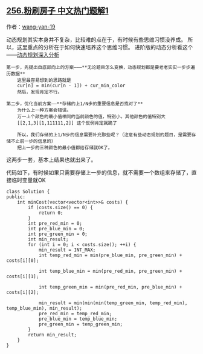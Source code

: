 ## [256.粉刷房子 中文热门题解1](https://leetcode.cn/problems/paint-house/solutions/100000/dong-tai-gui-hua-si-lu-fen-xi-c-by-wang-yan-19)

作者：[wang-yan-19](https://leetcode.cn/u/wang-yan-19)

动态规划其实本身并不复杂，比较难的点在于，有时候有些思维习惯没养成。
所以，这里重点的分析在于如何快速培养这个思维习惯。
进阶版的动态分析看这个——[动态规划深入分析](https://leetcode-cn.com/problems/best-time-to-buy-and-sell-stock-with-cooldown/solution/dong-tai-gui-hua-shen-ru-fen-xi-by-wang-yan-19/)

```
第一步，先提出自底部向上的方案———**无论题目怎么变换，动态规划都是要老老实实一步步遍历数据**
    这里最容易想到的思路就是
    cur[n] = min(cur[n - 1]) + cur_min_color
    然后，发现肯定不行。
```
```
第二步，优化当前方案——**存储的上1/N步的重要信息是否找对了**
    为什么上一种方案会错误。
    万一上个颜色的最小值相同的当前颜色的值，特别小。其他颜色的值特别大
    [[2,1,3][1,111111,2]] 这个反例肯定就跪了

    所以，我们存储的上1/N步的信息需要补充那些呢？（注意有些动态规划的题目，是需要存储不止前一步的信息的）
    把上一步的三种颜色的最小值都给存储就OK了。
```

这两步一套，基本上结果也就出来了。

代码如下，有时候如果只需要存储上一步的信息，就不需要一个数组来存储了，直接临时变量就OK
```
class Solution {
public:
    int minCost(vector<vector<int>>& costs) {
        if (costs.size() == 0) {
            return 0;
        }
        int pre_red_min = 0;
        int pre_blue_min = 0;
        int pre_green_min = 0;
        int min_result;
        for (int i = 0; i < costs.size(); ++i) {
            min_result = INT_MAX;
            int temp_red_min = min(pre_blue_min, pre_green_min) + costs[i][0];
            
            int temp_blue_min = min(pre_red_min, pre_green_min) + costs[i][1];
            
            int temp_green_min = min(pre_red_min, pre_blue_min) + costs[i][2];

            min_result = min(min(min(temp_green_min, temp_red_min), temp_blue_min), min_result);
            pre_red_min = temp_red_min;
            pre_blue_min = temp_blue_min;
            pre_green_min = temp_green_min;
        }
        return min_result;
    }
}
```
